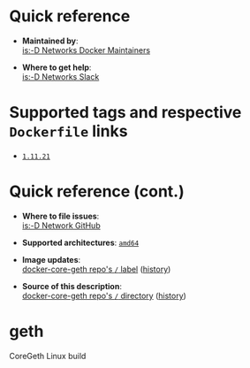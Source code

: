 # Quick reference

-	**Maintained by**:  
	[is:-D Networks Docker Maintainers](https://github.com/isdnetworks/docker-core-geth)

-	**Where to get help**:  
	[is:-D Networks Slack](https://isdnetworks.slack.com)

# Supported tags and respective `Dockerfile` links

-	[`1.11.21`](https://github.com/isdnetworks/docker-core-geth/blob/master/Dockerfile)

# Quick reference (cont.)

-	**Where to file issues**:  
	[is:-D Network GitHub](https://github.com/isdnetworks/docker-core-geth/issues)

-	**Supported architectures**:
	[`amd64`](https://hub.docker.com/r/isdnetworks/core-geth/)

-	**Image updates**:  
	[docker-core-geth repo's `/` label](https://github.com/isdnetworks/docker-core-geth/issues) ([history](https://github.com/isdnetworks/docker-core-geth/commits/master))  

-	**Source of this description**:  
	[docker-core-geth repo's `/` directory](https://github.com/isdnetworks/docker-core-geth) ([history](https://github.com/isdnetworks/docker-core-geth/commits/master))  

# geth

CoreGeth Linux build

